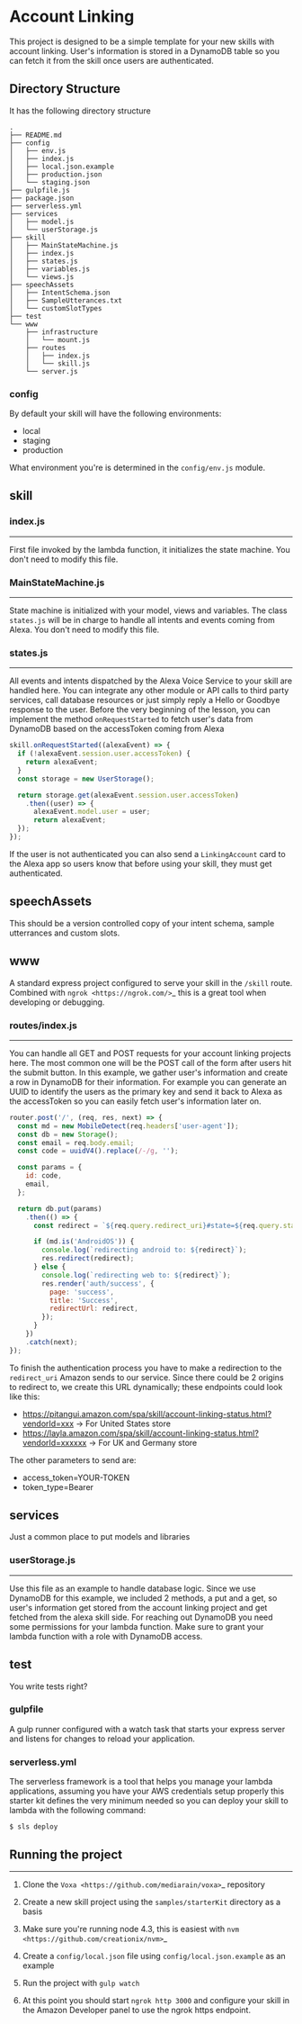 

Account Linking
==================

This project is designed to be a simple template for your new skills with account linking. User's information is stored in a DynamoDB table so you can fetch it from the skill once users are authenticated.

Directory Structure
---------------------

It has the following directory structure


    .
    ├── README.md
    ├── config
    │   ├── env.js
    │   ├── index.js
    │   ├── local.json.example
    │   ├── production.json
    │   └── staging.json
    ├── gulpfile.js
    ├── package.json
    ├── serverless.yml
    ├── services
    │   ├── model.js
    │   └── userStorage.js
    ├── skill
    │   ├── MainStateMachine.js
    │   ├── index.js
    │   ├── states.js
    │   ├── variables.js
    │   └── views.js
    ├── speechAssets
    │   ├── IntentSchema.json
    │   ├── SampleUtterances.txt
    │   └── customSlotTypes
    ├── test
    └── www
        ├── infrastructure
        │   └── mount.js
        ├── routes
        │   ├── index.js
        │   └── skill.js
        └── server.js


### config

By default your skill will have the following environments:

- local
- staging
- production

What environment you're is determined in the ``config/env.js`` module.

## skill

### index.js
-----------------------
First file invoked by the lambda function, it initializes the state machine. You don't need to modify this file.


### MainStateMachine.js
-----------------------
State machine is initialized with your model, views and variables. The class `states.js` will be in charge to handle all intents and events coming from Alexa. You don't need to modify this file.


### states.js
-----------------------
All events and intents dispatched by the Alexa Voice Service to your skill are handled here. You can integrate any other module or API calls to third party services, call database resources or just simply reply a Hello or Goodbye response to the user. Before the very beginning of the lesson, you can implement the method `onRequestStarted` to fetch user's data from DynamoDB based on the accessToken coming from Alexa

```javascript
skill.onRequestStarted((alexaEvent) => {
  if (!alexaEvent.session.user.accessToken) {
    return alexaEvent;
  }
  const storage = new UserStorage();

  return storage.get(alexaEvent.session.user.accessToken)
    .then((user) => {
      alexaEvent.model.user = user;
      return alexaEvent;
  });
});
```

If the user is not authenticated you can also send a `LinkingAccount` card to the Alexa app so users know that before using your skill, they must get authenticated.

## speechAssets

This should be a version controlled copy of your intent schema, sample utterrances and custom slots.

## www

A standard express project configured to serve your skill in the ``/skill`` route. Combined with  `ngrok <https://ngrok.com/>`_ this is a great tool when developing or debugging.


### routes/index.js
-----------------------

You can handle all GET and POST requests for your account linking projects here. The most common one will be the POST call of the form after users hit the submit button. In this example, we gather user's information and create a row in DynamoDB for their information. For example you can generate an UUID to identify the users as the primary key and send it back to Alexa as the accessToken so you can easily fetch user's information later on.

```javascript
router.post('/', (req, res, next) => {
  const md = new MobileDetect(req.headers['user-agent']);
  const db = new Storage();
  const email = req.body.email;
  const code = uuidV4().replace(/-/g, '');

  const params = {
    id: code,
    email,
  };

  return db.put(params)
    .then(() => {
      const redirect = `${req.query.redirect_uri}#state=${req.query.state}&access_token=${code}&token_type=Bearer`;

      if (md.is('AndroidOS')) {
        console.log(`redirecting android to: ${redirect}`);
        res.redirect(redirect);
      } else {
        console.log(`redirecting web to: ${redirect}`);
        res.render('auth/success', {
          page: 'success',
          title: 'Success',
          redirectUrl: redirect,
        });
      }
    })
    .catch(next);
});
```

To finish the authentication process you have to make a redirection to the `redirect_uri` Amazon sends to our service. Since there could be 2 origins to redirect to, we create this URL dynamically; these endpoints could look like this:

- https://pitangui.amazon.com/spa/skill/account-linking-status.html?vendorId=xxx -> For United States store
- https://layla.amazon.com/spa/skill/account-linking-status.html?vendorId=xxxxxx -> For UK and Germany store

The other parameters to send are:

- access_token=YOUR-TOKEN
- token_type=Bearer

## services

Just a common place to put models and libraries


### userStorage.js
-----------------------

Use this file as an example to handle database logic. Since we use DynamoDB for this example, we included 2 methods, a put and a get, so user's information get stored from the account linking project and get fetched from the alexa skill side. For reaching out DynamoDB you need some permissions for your lambda function. Make sure to grant your lambda function with a role with DynamoDB access.

## test

You write tests right?

### gulpfile

A gulp runner configured with a watch task that starts your express server and listens for changes to reload your application.

### serverless.yml

The serverless framework is a tool that helps you manage your lambda applications, assuming you have your AWS credentials setup properly this starter kit defines the very minimum needed so you can deploy your skill to lambda with the following command:

```
$ sls deploy
```

## Running the project
---------------------

1. Clone the `Voxa <https://github.com/mediarain/voxa>`_ repository

2. Create a new skill project using the ``samples/starterKit`` directory as a basis

3. Make sure you're running node 4.3, this is easiest with `nvm <https://github.com/creationix/nvm>`_

4. Create a ``config/local.json`` file using ``config/local.json.example`` as an example

5. Run the project with ``gulp watch``

6. At this point you should start ``ngrok http 3000`` and configure your skill in the Amazon Developer panel to use the ngrok https endpoint.
